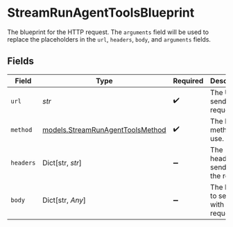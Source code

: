 # StreamRunAgentToolsBlueprint

The blueprint for the HTTP request. The `arguments` field will be used to replace the placeholders in the `url`, `headers`, `body`, and `arguments` fields.


## Fields

| Field                                                                      | Type                                                                       | Required                                                                   | Description                                                                |
| -------------------------------------------------------------------------- | -------------------------------------------------------------------------- | -------------------------------------------------------------------------- | -------------------------------------------------------------------------- |
| `url`                                                                      | *str*                                                                      | :heavy_check_mark:                                                         | The URL to send the request to.                                            |
| `method`                                                                   | [models.StreamRunAgentToolsMethod](../models/streamrunagenttoolsmethod.md) | :heavy_check_mark:                                                         | The HTTP method to use.                                                    |
| `headers`                                                                  | Dict[str, *str*]                                                           | :heavy_minus_sign:                                                         | The headers to send with the request.                                      |
| `body`                                                                     | Dict[str, *Any*]                                                           | :heavy_minus_sign:                                                         | The body to send with the request.                                         |
